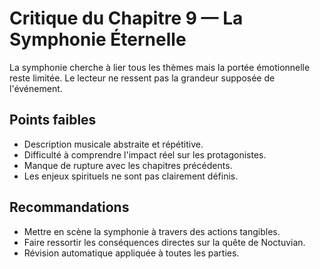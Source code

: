 # Critique du Chapitre 9 — La Symphonie Éternelle

La symphonie cherche à lier tous les thèmes mais la portée émotionnelle reste limitée. Le lecteur ne ressent pas la grandeur supposée de l'événement.

## Points faibles
- Description musicale abstraite et répétitive.
- Difficulté à comprendre l'impact réel sur les protagonistes.
- Manque de rupture avec les chapitres précédents.
- Les enjeux spirituels ne sont pas clairement définis.

## Recommandations
- Mettre en scène la symphonie à travers des actions tangibles.
- Faire ressortir les conséquences directes sur la quête de Noctuvian.
- Révision automatique appliquée à toutes les parties.
